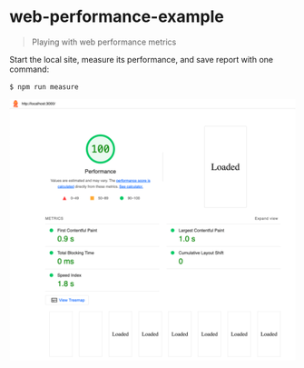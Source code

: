 # web-performance-example

> Playing with web performance metrics

Start the local site, measure its performance, and save report with one command:

```
$ npm run measure
```

![Lighthouse report](./images/report.png)
